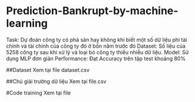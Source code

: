 # Prediction-Bankrupt-by-machine-learning

Task: Dự đoán công ty có phá sản hay không khi biết một số dữ liệu phi tài chính và tài chính của công ty đó ở bốn năm trước đó
Dataset: Số liệu của 5258 công ty sau khi xử lý và loại bỏ công ty thiếu nhiều dữ liệu.
Model: Sử dụng MLP đơn giản
Performance: Đạt Accuracy trên tập test khoảng 80%

##Dataset
Xem tại file dataset.csv

##Chú giải trường dữ liệu
Xem tại file.csv

#Code training
Xem tại file
